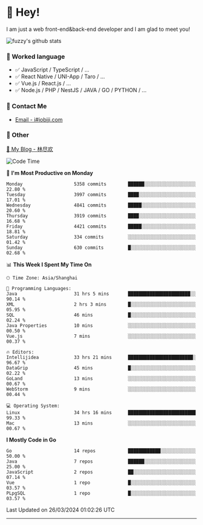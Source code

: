 # 👋 Hey!

I am just a web front-end&back-end developer and I am glad to meet you!

![fuzzy's github stats](https://github-readme-stats.vercel.app/api?username=JaydenForYou&&show_icons=true&&title_color=1abc9c&&icon_color=1abc9c)


### 📝 Worked language

- ✅ JavaScript / TypeScript / ...
- ✅ React Native / UNI-App / Taro / ...
- ✅ Vue.js / React.js / ...
- ✅ Node.js / PHP / NestJS / JAVA / GO / PYTHON / ...

### 📮 Contact Me

- [Email - i#iobiji.com](mailto:i@iobiji.com)


### 🤪 Other

[📌 My Blog - 林尽欢](https://iobiji.com)

<!--START_SECTION:waka-->
![Code Time](http://img.shields.io/badge/Code%20Time-366%20hrs%2026%20mins-blue)

📅 **I'm Most Productive on Monday** 

```text
Monday                   5358 commits        ██████░░░░░░░░░░░░░░░░░░░   22.80 % 
Tuesday                  3997 commits        ████░░░░░░░░░░░░░░░░░░░░░   17.01 % 
Wednesday                4841 commits        █████░░░░░░░░░░░░░░░░░░░░   20.60 % 
Thursday                 3919 commits        ████░░░░░░░░░░░░░░░░░░░░░   16.68 % 
Friday                   4421 commits        █████░░░░░░░░░░░░░░░░░░░░   18.81 % 
Saturday                 334 commits         ░░░░░░░░░░░░░░░░░░░░░░░░░   01.42 % 
Sunday                   630 commits         █░░░░░░░░░░░░░░░░░░░░░░░░   02.68 % 
```


📊 **This Week I Spent My Time On** 

```text
🕑︎ Time Zone: Asia/Shanghai

💬 Programming Languages: 
Java                     31 hrs 5 mins       ███████████████████████░░   90.14 % 
XML                      2 hrs 3 mins        █░░░░░░░░░░░░░░░░░░░░░░░░   05.95 % 
SQL                      46 mins             █░░░░░░░░░░░░░░░░░░░░░░░░   02.24 % 
Java Properties          10 mins             ░░░░░░░░░░░░░░░░░░░░░░░░░   00.50 % 
Vue.js                   7 mins              ░░░░░░░░░░░░░░░░░░░░░░░░░   00.37 % 

🔥 Editors: 
Intellijidea             33 hrs 21 mins      ████████████████████████░   96.67 % 
DataGrip                 45 mins             █░░░░░░░░░░░░░░░░░░░░░░░░   02.22 % 
GoLand                   13 mins             ░░░░░░░░░░░░░░░░░░░░░░░░░   00.67 % 
WebStorm                 9 mins              ░░░░░░░░░░░░░░░░░░░░░░░░░   00.44 % 

💻 Operating System: 
Linux                    34 hrs 16 mins      █████████████████████████   99.33 % 
Mac                      13 mins             ░░░░░░░░░░░░░░░░░░░░░░░░░   00.67 % 
```

**I Mostly Code in Go** 

```text
Go                       14 repos            ████████████░░░░░░░░░░░░░   50.00 % 
Java                     7 repos             ██████░░░░░░░░░░░░░░░░░░░   25.00 % 
JavaScript               2 repos             ██░░░░░░░░░░░░░░░░░░░░░░░   07.14 % 
Vue                      1 repo              █░░░░░░░░░░░░░░░░░░░░░░░░   03.57 % 
PLpgSQL                  1 repo              █░░░░░░░░░░░░░░░░░░░░░░░░   03.57 % 
```




 Last Updated on 26/03/2024 01:02:26 UTC
<!--END_SECTION:waka-->
---
